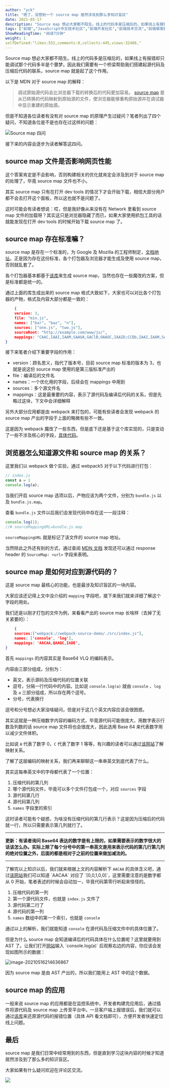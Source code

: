 ```yaml
---
author: "yck"
title: "绝了，没想到一个 source map 居然涉及到那么多知识盲区"
date: 2021-05-17
description: "Source map 想必大家都不陌生。线上的代码多是压缩后的，如果线上有报错却只能调试那个代码多半是个噩梦。因此我们需要有一个桥梁帮助我们搭建起源代码及压缩后代码的联系。"
tags: ["前端","JavaScript中文技术社区","前端开发社区","前端技术交流","前端框架教程","JavaScript 学习资源","CSS 技巧与最佳实践","HTML5 最新动态","前端工程师职业发展","开源前端项目","前端技术趋势"]
ShowReadingTime: "阅读7分钟"
weight: 1
selfDefined:"likes:552,comments:0,collects:445,views:32466,"
---
```

Source map 想必大家都不陌生。线上的代码多是压缩后的，如果线上有报错却只能调试那个代码多半是个噩梦。因此我们需要有一个桥梁帮助我们搭建起源代码及压缩后代码的联系，source map 就是起了这个作用。

以下是 MDN 对于 source map 的解释：

> 调试原始源代码会比浏览器下载的转换后的代码更加容易。 [source map](https://link.juejin.cn?target=https%3A%2F%2Fwww.html5rocks.com%2Fen%2Ftutorials%2Fdevelopertools%2Fsourcemaps%2F "https://www.html5rocks.com/en/tutorials/developertools/sourcemaps/") 是从已转换的代码映射到原始源的文件，使浏览器能够重构原始源并在调试器中显示重建的原始源。

但是不知道各位读者有没有对 source map 的原理产生过疑问？笔者列出了四个疑问，不知道各位是不是也存在过这样的问题：

![Source map 四问](/images/jueJin/7221a39259a648a.png)

接下来的内容会逐步为读者解答这四问。

source map 文件是否影响网页性能
---------------------

这个答案肯定是不会影响，否则构建相关的优化就肯定会涉及到对于 source map 的处理了，毕竟 source map 文件也不小。

其实 source map 只有在打开 dev tools 的情况下才会开始下载，相信大部分用户都不会去打开这个面板，所以这也就不是问题了。

这时可能会有读者想说：哎，但是我好像从来没有在 Network 里看到 source map 文件的加载呀？其实这只是浏览器隐藏了而已，如果大家使用抓包工具的话就能发现在打开 dev tools 的时候开始下载 source map 了。

source map 存在标准嘛？
-----------------

source map 是存在一个标准的，为 Google 及 Mozilla 的工程师制定，[文档地址](https://link.juejin.cn?target=https%3A%2F%2Fdocs.google.com%2Fdocument%2Fd%2F1U1RGAehQwRypUTovF1KRlpiOFze0b-_2gc6fAH0KY0k%2Fedit "https://docs.google.com/document/d/1U1RGAehQwRypUTovF1KRlpiOFze0b-_2gc6fAH0KY0k/edit")。正是因为存在这份标准，各个打包器及浏览器才能生成及使用 source map，否则就乱套了。

各个打包器基本都基于[该库](https://link.juejin.cn?target=https%3A%2F%2Fgithub.com%2Fmozilla%2Fsource-map "https://github.com/mozilla/source-map")来生成 source map，当然也存在一些魔改的方案，但是标准都是统一的。

通过上面的库生成出来的 source map 格式大致如下，大家也可以对比各个打包器的产物，格式及内容大部分都是一致的：

```json
    {
    version: 3,
    file: "min.js",
    names: ["bar", "baz", "n"],
    sources: ["one.js", "two.js"],
    sourceRoot: "http://example.com/www/js/",
    mappings: "CAAC,IAAI,IAAM,SAAUA,GAClB,OAAOC,IAAID;CCDb,IAAI,IAAM,SAAUE,GAClB,OAAOA"
}
```

接下来笔者介绍下重要字段的作用：

*   version：顾名思义，指代了版本号，目前 source map 标准的版本为 3，也就是说这份 source map 使用的是第三版标准产出的
*   file：编译后的文件名
*   names：一个优化用的字段，后续会在 mappings 中用到
*   sources：多个源文件名
*   mappings：这是最重要的内容，表示了源代码及编译后代码的关系，但是先略过这块，下文中会详细解释

另外大部分应用都是由 webpack 来打包的，可能有些读者会发现 webpack 的 source map 产出的字段于上面的略微有些不一致。

这是因为 webpack 魔改了一些东西，但是底下还是基于这个库实现的，只是变动了一些不涉及核心的字段，[具体代码](https://link.juejin.cn?target=https%3A%2F%2Fgithub.com%2Fwebpack%2Fwebpack-sources%2Fblob%2Fmaster%2Flib%2FSourceMapSource.js "https://github.com/webpack/webpack-sources/blob/master/lib/SourceMapSource.js")。

浏览器怎么知道源文件和 source map 的关系？
---------------------------

这里我们以 webpack 做个实验，通过 webpack5 对于以下代码进行打包：

```js
// index.js
const a = 1
console.log(a);
```

当我们开启 source map 选项以后，产物应该为两个文件，分别为 `bundle.js` 以及 `bundle.js.map`。

查看 `bundle.js` 文件以后我们会发现代码中存在这一一段注释：

```js
console.log(1);
//# sourceMappingURL=bundle.js.map
```

`sourceMappingURL` 就是标记了该文件的 source map 地址。

当然除此之外还有别的方式，通过查阅 [MDN 文档](https://link.juejin.cn?target=https%3A%2F%2Fdeveloper.mozilla.org%2Fzh-CN%2Fdocs%2FWeb%2FHTTP%2FHeaders%2FSourceMap "https://developer.mozilla.org/zh-CN/docs/Web/HTTP/Headers/SourceMap") 发现还可以通过 response header 的 `SourceMap: <url>` 字段来表明。

source map 是如何对应到源代码的？
----------------------

这是 source map 最核心的功能，也是最涉及知识盲区的一块内容。

大家应该还记得上文中没介绍的 `mapping` 字段吧，接下来我们就来详细了解这个字段的用处。

我们还是以刚才打包的文件为例，来看看产出的 source map 长啥样（去掉了无关紧要的）：

```json
    {
    sources:["webpack://webpack-source-demo/./src/index.js"],
    names: ['console', 'log'],
    mappings: 'AACAA,QAAQC,IADE',
}
```

首先 `mappings` 的内容其实是 Base64 VLQ 的编码表示。

内容由三部分组成，分别为：

*   英文，表示源码及压缩代码的位置关联
*   逗号，分隔一行代码中的内容。比如说 `console.log(a)` 就由 `console` 、`log` 及 `a` 三部分组成，所以存在两个逗号。
*   分号，代表换行

逗号和分号想必大家没啥疑问，但是对于这几个英文内容应该会很困惑。

其实这就是一种压缩数字内容的编码方式，毕竟源代码可能很庞大，用数字表示行数及列数的话 source map 文件将也会很庞大，因此选用 Base 64 来代表数字用以减少文件体积。

比如说 `A` 代表了数字 0，`C` 代表了数字 1 等等，有兴趣的读者可以通过[该网站](https://link.juejin.cn?target=https%3A%2F%2Fwww.murzwin.com%2Fbase64vlq.html "https://www.murzwin.com/base64vlq.html")了解映射关系。

了解了这层编码的映射关系，我们再来聊聊这一串串英文到底代表了什么。

其实这每串英文中的字母都代表了一个位置：

1.  压缩代码的第几列
2.  哪个源代码文件，毕竟可以多个文件打包成一个，对应 `sources` 字段
3.  源代码第几行
4.  源代码第几列
5.  `names` 字段里的索引

这时读者可能有个疑惑，为啥没有压缩代码的第几行表示？这是因为压缩后的代码就一行，所以只需要表示第几列就行了。

* * *

**更新：有读者询问 Base64 表达的数字是有上限的，如果需要表示的数字很大的话该怎么办。实际上除了每个分号中的第一串英文是用来表示代码的第几行第几列的绝对位置之外，后面的都是相对于之前的位置来做加减法的。**

* * *

了解完以上知识以后，我们就来根据上文的内容解析下 `AACAA` 的具体含义吧，通过[该网站](https://link.juejin.cn?target=https%3A%2F%2Fwww.murzwin.com%2Fbase64vlq.html "https://www.murzwin.com/base64vlq.html")我们可以知道 `AACAA` 对应了 `[0,0,1,0,0]`，这里需要注意的是数字都从 0 开始，笔者表述的时候会自动加一，毕竟代码第零行听起来怪怪的。

1.  压缩代码的第一列
2.  第一个源代码文件，也就是 `index.js` 文件了
3.  源代码第二行了
4.  源代码的第一列
5.  `names` 数组中的第一个索引，也就是 `console`

通过以上的解析，我们就能知道 `console` 在源代码及压缩文件中的具体位置了。

但是为什么 source map 会知道编译后的代码具体在什么位置呢？这里就要用到 AST 了。让我们打开[网站](https://link.juejin.cn?target=https%3A%2F%2Fastexplorer.net%2F "https://astexplorer.net/")输入 `console.log(a)` 后观察右边的内容，你应该会发现如图所示的数据：

![image-20210516214636867](/images/jueJin/d7f590b8c7b1493.png)

因为 source map 是由 AST 产出的，所以我们能用上 AST 中的这个数据。

source map 的应用
--------------

一般来说 source map 的应用都是在监控系统中，开发者构建完应用后，通过插件将源代码及 source map 上传至平台中。一旦客户端上报错误后，我们就可以通过[该库](https://link.juejin.cn?target=https%3A%2F%2Fgithub.com%2Fmozilla%2Fsource-map "https://github.com/mozilla/source-map")来还原源代码的报错位置（具体 API 看文档即可），方便开发者快速定位线上问题。

最后
--

source map 是我们日常中经常用到的东西，但是直到学习这块内容的时候才知道居然涉及到了那么多的知识盲区。

大家如果有什么疑问欢迎在评论区交流。

[![](/images/jueJin/33b5f724190f400.png)](https://link.juejin.cn?target=https%3A%2F%2Fgithub.com%2FKieSun%2Ffucking-frontend "https://github.com/KieSun/fucking-frontend")